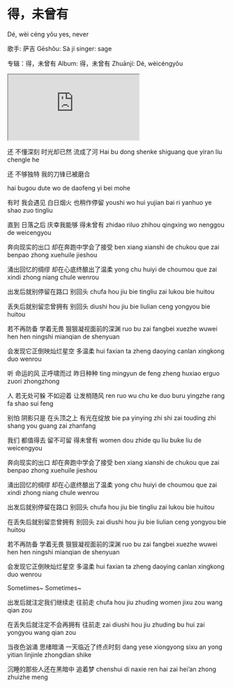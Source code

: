 # 得，未曾有

Dé, wèi céng yǒu
yes, never

歌手: 萨吉
Gēshǒu: Sà jí
singer: sage

专辑：得，未曾有
Album: 得，未曾有
Zhuānjí: Dé, wèicéngyǒu

<div class="video-container">
  <iframe
  src="https://www.youtube.com/embed/TXq5zEOK1uo"
  allowfullscreen="allowfullscreen">
  </iframe>
</div>

还 不懂深刻 时光却已然 流成了河
Hai bu dong shenke shiguang que yiran liu chengle he

还 不够独特 我的刀锋已被磨合

hai bugou dute wo de daofeng yi bei mohe

有时 我会遇见 白日烟火 也稍作停留
youshi wo hui yujian bai ri yanhuo ye shao zuo tingliu

直到 日落之后 庆幸我能够 得未曾有
zhidao riluo zhihou qingxing wo nenggou de weicengyou


奔向现实的出口 却在奔跑中学会了接受
ben xiang xianshi de chukou que zai benpao zhong xuehuile jieshou

涌出回忆的绸缪 却在心底终酿出了温柔
yong chu huiyi de choumou que zai xindi zhong niang chule wenrou

出发后就别停留在路口 别回头
chufa hou jiu bie tingliu zai lukou bie huitou

丢失后就别留恋曾拥有 别回头
diushi hou jiu bie liulian ceng yongyou bie huitou


若不再防备 学着无畏 狠狠凝视面前的深渊
ruo bu zai fangbei xuezhe wuwei hen hen ningshi mianqian de shenyuan

会发现它正倒映灿烂星空 多温柔
hui faxian ta zheng daoying canlan xingkong duo wenrou

听 命运的风 正呼啸而过 昨日种种
ting mingyun de feng zheng huxiao erguo zuori zhongzhong

人 若无处可躲 不如迎着 让发梢随风
ren ruo wu chu ke duo buru yingzhe rang fa shao sui feng


别怕 阴影只是 在头顶之上 有光在绽放
bie pa yinying zhi shi zai touding zhi shang you guang zai zhanfang

我们 都值得去 留不可留 得未曾有
women dou zhide qu liu buke liu de weicengyou

奔向现实的出口 却在奔跑中学会了接受
ben xiang xianshi de chukou que zai benpao zhong xuehuile jieshou

涌出回忆的绸缪 却在心底终酿出了温柔
yong chu huiyi de choumou que zai xindi zhong niang chule wenrou


出发后就别停留在路口 别回头
chufa hou jiu bie tingliu zai lukou bie huitou

在丢失后就别留恋曾拥有 别回头
zai diushi hou jiu bie liulian ceng yongyou bie huitou

若不再防备 学着无畏 狠狠凝视面前的深渊
ruo bu zai fangbei xuezhe wuwei hen hen ningshi mianqian de shenyuan

会发现它正倒映灿烂星空 多温柔
hui faxian ta zheng daoying canlan xingkong duo wenrou


Sometimes~
Sometimes~

出发后就注定我们继续走 往前走
chufa hou jiu zhuding women jixu zou wang qian zou

在丢失后就注定不会再拥有 往前走
zai diushi hou jiu zhuding bu hui zai yongyou wang qian zou


当夜色汹涌 思绪暗涌 一天临近了终点时刻
dang yese xiongyong sixu an yong yitian linjinle zhongdian shike

沉睡的那些人还在黑暗中 追着梦
chenshui di naxie ren hai zai hei’an zhong zhuizhe meng
